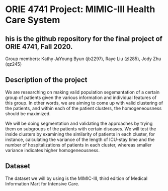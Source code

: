 # ORIE 4741 Project: MIMIC-III Health Care System
## his is the github repository for the final project of ORIE 4741, Fall 2020.
Group members: Kathy JaYoung Byun (jb2297), Raye Liu (zl285), Jody Zhu (qz245)

## Description of the project 
We are researching on making valid population segemantation of a certain group of patients given the various information and individual features of this group. In other words, we are aiming to come up with valid clustering of the patients, and within each of the patient clusters, the homogeneousness should be maximized.

We will be doing segmentation and validating the approaches by trying them on subgroups of the patients with certain diseases. We will test the inside clusters by examining the similarity of patients in each cluster, for instance, calculating the variance of the length of ICU-stay time and the number of hospitalizations of patients in each cluster, whereas smaller variance indicates higher homogeneousness.

## Dataset
The dataset we will by using is the MIMIC-III, 
third edition of Medical Information Mart for Intensive Care.